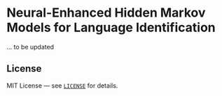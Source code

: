 # Neural-Enhanced Hidden Markov Models for Language Identification

... to be updated

## License
MIT License — see [`LICENSE`](./LICENSE) for details.
